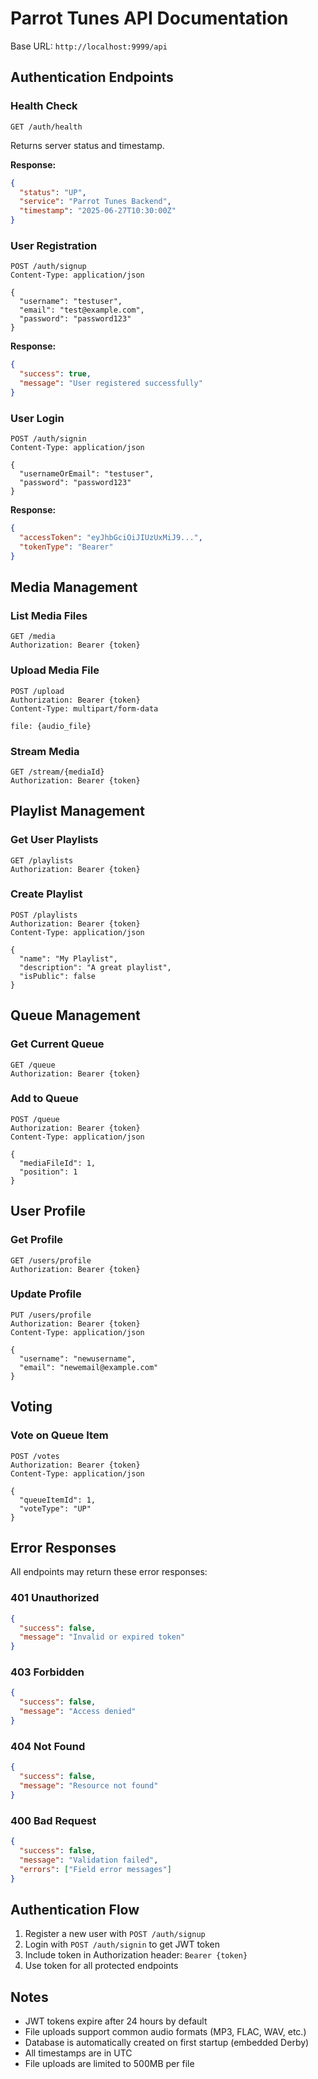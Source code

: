 # Parrot Tunes API Documentation

Base URL: `http://localhost:9999/api`

## Authentication Endpoints

### Health Check
```http
GET /auth/health
```
Returns server status and timestamp.

**Response:**
```json
{
  "status": "UP",
  "service": "Parrot Tunes Backend", 
  "timestamp": "2025-06-27T10:30:00Z"
}
```

### User Registration
```http
POST /auth/signup
Content-Type: application/json

{
  "username": "testuser",
  "email": "test@example.com",
  "password": "password123"
}
```

**Response:**
```json
{
  "success": true,
  "message": "User registered successfully"
}
```

### User Login
```http
POST /auth/signin
Content-Type: application/json

{
  "usernameOrEmail": "testuser",
  "password": "password123"
}
```

**Response:**
```json
{
  "accessToken": "eyJhbGciOiJIUzUxMiJ9...",
  "tokenType": "Bearer"
}
```

## Media Management

### List Media Files
```http
GET /media
Authorization: Bearer {token}
```

### Upload Media File
```http
POST /upload
Authorization: Bearer {token}
Content-Type: multipart/form-data

file: {audio_file}
```

### Stream Media
```http
GET /stream/{mediaId}
Authorization: Bearer {token}
```

## Playlist Management

### Get User Playlists
```http
GET /playlists
Authorization: Bearer {token}
```

### Create Playlist
```http
POST /playlists
Authorization: Bearer {token}
Content-Type: application/json

{
  "name": "My Playlist",
  "description": "A great playlist",
  "isPublic": false
}
```

## Queue Management

### Get Current Queue
```http
GET /queue
Authorization: Bearer {token}
```

### Add to Queue
```http
POST /queue
Authorization: Bearer {token}
Content-Type: application/json

{
  "mediaFileId": 1,
  "position": 1
}
```

## User Profile

### Get Profile
```http
GET /users/profile
Authorization: Bearer {token}
```

### Update Profile
```http
PUT /users/profile
Authorization: Bearer {token}
Content-Type: application/json

{
  "username": "newusername",
  "email": "newemail@example.com"
}
```

## Voting

### Vote on Queue Item
```http
POST /votes
Authorization: Bearer {token}
Content-Type: application/json

{
  "queueItemId": 1,
  "voteType": "UP"
}
```

## Error Responses

All endpoints may return these error responses:

### 401 Unauthorized
```json
{
  "success": false,
  "message": "Invalid or expired token"
}
```

### 403 Forbidden
```json
{
  "success": false,
  "message": "Access denied"
}
```

### 404 Not Found
```json
{
  "success": false,
  "message": "Resource not found"
}
```

### 400 Bad Request
```json
{
  "success": false,
  "message": "Validation failed",
  "errors": ["Field error messages"]
}
```

## Authentication Flow

1. Register a new user with `POST /auth/signup`
2. Login with `POST /auth/signin` to get JWT token
3. Include token in Authorization header: `Bearer {token}`
4. Use token for all protected endpoints

## Notes

- JWT tokens expire after 24 hours by default
- File uploads support common audio formats (MP3, FLAC, WAV, etc.)
- Database is automatically created on first startup (embedded Derby)
- All timestamps are in UTC
- File uploads are limited to 500MB per file
